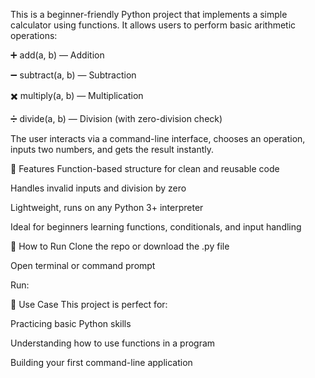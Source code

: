 This is a beginner-friendly Python project that implements a simple calculator using functions. It allows users to perform basic arithmetic operations:

➕ add(a, b) — Addition

➖ subtract(a, b) — Subtraction

✖️ multiply(a, b) — Multiplication

➗ divide(a, b) — Division (with zero-division check)

The user interacts via a command-line interface, chooses an operation, inputs two numbers, and gets the result instantly.

🔧 Features
Function-based structure for clean and reusable code

Handles invalid inputs and division by zero

Lightweight, runs on any Python 3+ interpreter

Ideal for beginners learning functions, conditionals, and input handling

🚀 How to Run
Clone the repo or download the .py file

Open terminal or command prompt

Run:

📘 Use Case
This project is perfect for:

Practicing basic Python skills

Understanding how to use functions in a program

Building your first command-line application




